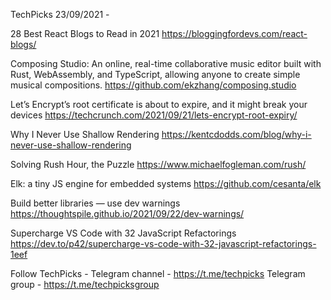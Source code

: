 TechPicks 23/09/2021 -

28 Best React Blogs to Read in 2021
https://bloggingfordevs.com/react-blogs/

Composing Studio: An online, real-time collaborative music editor built with Rust, WebAssembly, and TypeScript, allowing anyone to create simple musical compositions.
https://github.com/ekzhang/composing.studio

Let’s Encrypt’s root certificate is about to expire, and it might break your devices
https://techcrunch.com/2021/09/21/lets-encrypt-root-expiry/

Why I Never Use Shallow Rendering
https://kentcdodds.com/blog/why-i-never-use-shallow-rendering

Solving Rush Hour, the Puzzle
https://www.michaelfogleman.com/rush/

Elk: a tiny JS engine for embedded systems
https://github.com/cesanta/elk

Build better libraries — use dev warnings
https://thoughtspile.github.io/2021/09/22/dev-warnings/

Supercharge VS Code with 32 JavaScript Refactorings
https://dev.to/p42/supercharge-vs-code-with-32-javascript-refactorings-1eef

Follow TechPicks -
Telegram channel - https://t.me/techpicks
Telegram group - https://t.me/techpicksgroup